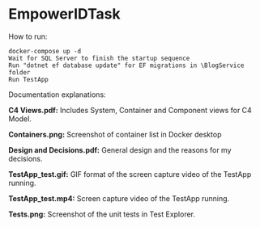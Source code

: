 # EmpowerIDTask

How to run:
```
docker-compose up -d
Wait for SQL Server to finish the startup sequence
Run "dotnet ef database update" for EF migrations in \BlogService folder
Run TestApp
```

Documentation explanations:

**C4 Views.pdf:** Includes System, Container and Component views for C4 Model.

**Containers.png:** Screenshot of container list in Docker desktop

**Design and Decisions.pdf:** General design and the reasons for my decisions.

**TestApp_test.gif:** GIF format of the screen capture video of the TestApp running.

**TestApp_test.mp4:** Screen capture video of the TestApp running.

**Tests.png:** Screenshot of the unit tests in Test Explorer.
